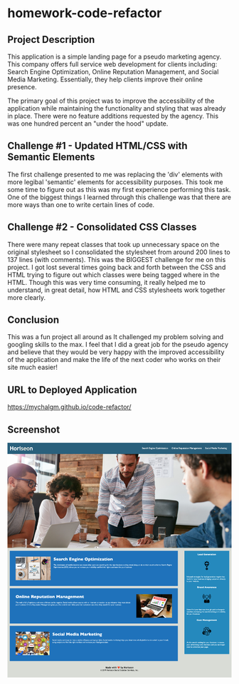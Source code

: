 # homework-code-refactor

## Project Description

This application is a simple landing page for a pseudo marketing agency. This company offers full service web development for clients including: Search Engine Optimization, Online Reputation Management, and Social Media Marketing. Essentially, they help clients improve their online presence.

The primary goal of this project was to improve the accessibility of the application while maintaining the functionality and styling that was already in place. There were no feature additions requested by the agency. This was one hundred percent an "under the hood" update.

## Challenge #1 - Updated HTML/CSS with Semantic Elements
The first challenge presented to me was replacing the 'div' elements with more legibal 'semantic' elements for accessibility purposes. This took me some time to figure out as this was my first experience performing this task. One of the biggest things I learned through this challenge was that there are more ways than one to write certain lines of code.

## Challenge #2 - Consolidated CSS Classes

There were many repeat classes that took up unnecessary space on the original stylesheet so I consolidated the stylesheet from around 200 lines to 137 lines (with comments). This was the BIGGEST challenge for me on this project. I got lost several times going back and forth between the CSS and HTML trying to figure out which classes were being tagged where in the HTML. Though this was very time consuming, it really helped me to understand, in great detail, how HTML and CSS stylesheets work together more clearly.

## Conclusion

This was a fun project all around as It challenged my problem solving and googling skills to the max. I feel that I did a great job for the pseudo agency and believe that they would be very happy with the improved accessibility of the application and make the life of the next coder who works on their site much easier!

## URL to Deployed Application

https://mychalgm.github.io/code-refactor/


## Screenshot

![alttext](application-screenshot.png "Screenshot")

